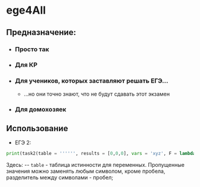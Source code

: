 # ege4All
## Предназначение:
- ### Просто так
- ### Для КР
- ### Для учеников, которых заставляют решать ЕГЭ...
  - ...но они точно знают, что не будут сдавать этот экзамен
- ### Для домохозяек
## Использование
 - ЕГЭ 2:
```py
print(task2(table = '''''', results = [0,0,0], vars = 'xyz', F = lambda x,y,z: x==y==z, unique = True))
```
Здесь:
 -- ```table``` - таблица истинности для переменных. Пропущенные значения можно заменять любым символом, кроме пробела, разделитель между символами - пробел;
